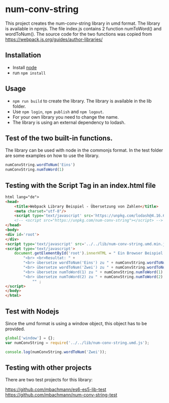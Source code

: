 # num-conv-string

This project creates the num-conv-string library in umd format. The library is available in npmjs. The file
index.js contains 2 function numToWord() and wordToNum(). The source code for the two functions was copied from
https://webpack.js.org/guides/author-libraries/

## Installation

* Install  [node](https://nodejs.org)
* run `npm install`

## Usage

* `npm run build` to create the library. The library is available in the lib folder.
* Use `npm login`, `npm publish` and `npm logout`.
* For your own library you need to change the name.
* The library is using an external dependency to lodash.

## Test of the two built-in functions.

The library can be used with node in the commonjs format. In the test folder are some examples on how to use the library.

``` javascript
numConvString.wordToNum('Eins')
numConvString.numToWord(1)
```

## Testing with the Script Tag in an index.html file

``` html
html lang="de">
<head>
    <title>Webpack Library Beispiel - Übersetzung von Zahlen</title>
    <meta charset="utf-8"/>
    <script type='text/javascript' src='https://unpkg.com/lodash@4.16.6'></script>
    <!-- <script src="https://unpkg.com/num-conv-string"></script> -->
</head>
<body>
<div id='root'>
</div>
<script type='text/javascript' src='../../lib/num-conv-string.umd.min.js'></script>
<script type='text/javascript'>
    document.getElementById('root').innerHTML = " Ein Browser Beispiel für den Aufruf einer API: " +
        "<br> <br>Resultat: " +
        "<br> übersetze wordToNum('Eins') zu " + numConvString.wordToNum('Eins') +
        "<br> übersetze wordToNum('Zwei') zu " + numConvString.wordToNum('Zwei') +
        "<br> übersetze numToWord(1) zu " + numConvString.numToWord(1) +
        "<br> übersetze numToWord(2) zu " + numConvString.numToWord(2) +
            "" ;
</script>
</body>
</html>

```

##  Test with Nodejs

Since the umd format is using a window object, this object has to be provided.

``` javascript
global['window'] = {};
var numConvString = require('../../lib/num-conv-string.umd.js');

console.log(numConvString.wordToNum('Zwei'));
```

## Testing with other projects

There are two test projects for this library:

https://github.com/mbachmann/es6-es5-lib-test
https://github.com/mbachmann/num-conv-string-test
